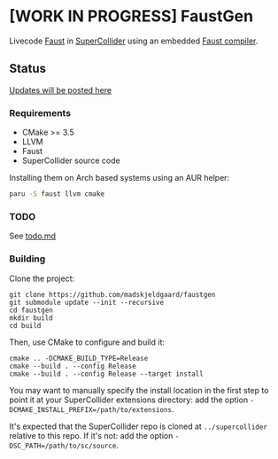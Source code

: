 # [WORK IN PROGRESS] FaustGen

Livecode [Faust](faust.grame.fr/) in [SuperCollider](supercollider.github.io/) using an embedded [Faust compiler](https://faustdoc.grame.fr/manual/embedding/).

## Status

[Updates will be posted here](https://scsynth.org/t/wip-faustgen-a-ugen-for-interpreting-faust-code/4029)

### Requirements

- CMake >= 3.5
- LLVM
- Faust
- SuperCollider source code

Installing them on Arch based systems using an AUR helper:

```bash
paru -S faust llvm cmake
```

### TODO

See [todo.md](todo.md)

### Building

Clone the project:

    git clone https://github.com/madskjeldgaard/faustgen
	git submodule update --init --recursive
    cd faustgen
    mkdir build
    cd build

Then, use CMake to configure and build it:

    cmake .. -DCMAKE_BUILD_TYPE=Release
    cmake --build . --config Release
    cmake --build . --config Release --target install

You may want to manually specify the install location in the first step to point it at your
SuperCollider extensions directory: add the option `-DCMAKE_INSTALL_PREFIX=/path/to/extensions`.

It's expected that the SuperCollider repo is cloned at `../supercollider` relative to this repo. If
it's not: add the option `-DSC_PATH=/path/to/sc/source`.
